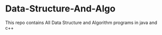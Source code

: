 # Data-Structure-And-Algo
This repo contains All Data Structure and Algorithm programs in java and c++
